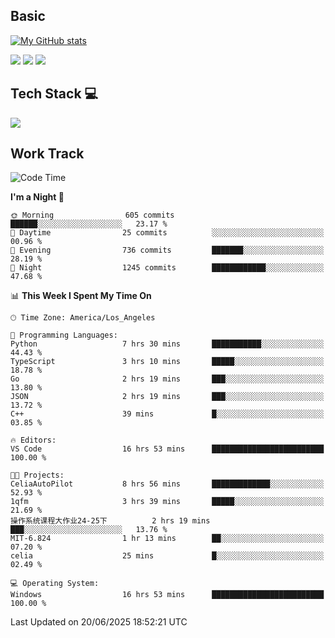 ## Basic
 
[![My GitHub stats](https://github-readme-stats.vercel.app/api?username=Zzhihon&show_icons=true&theme=purple)](https://github.com/Zzhihon)
 
 [![](https://img.shields.io/badge/website-4493f8?style=for-the-badge&logo=About.me&logoColor=purple)](https://tatakal.com/)
 [![](https://img.shields.io/badge/RSS-4493f8?style=for-the-badge&logo=rss&logoColor=purple)](https://tatakal.com/feed/)
 [![](https://img.shields.io/badge/Email-4493f8?style=for-the-badge&logo=gmail&logoColor=purple)](mailto:bt1q@tatakal.com)

## Tech Stack 💻

<a href="https://skillicons.dev">
  <img src="https://skillicons.dev/icons?i=py,html,css,javascript,bash,java,vue,go,nodejs,cpp" />
</a>

</br>

## Work Track

<!--START_SECTION:waka-->
![Code Time](http://img.shields.io/badge/Code%20Time-415%20hrs%2053%20mins-blue)

**I'm a Night 🦉** 

```text
🌞 Morning                605 commits         ██████░░░░░░░░░░░░░░░░░░░   23.17 % 
🌆 Daytime                25 commits          ░░░░░░░░░░░░░░░░░░░░░░░░░   00.96 % 
🌃 Evening                736 commits         ███████░░░░░░░░░░░░░░░░░░   28.19 % 
🌙 Night                  1245 commits        ████████████░░░░░░░░░░░░░   47.68 % 
```


📊 **This Week I Spent My Time On** 

```text
🕑︎ Time Zone: America/Los_Angeles

💬 Programming Languages: 
Python                   7 hrs 30 mins       ███████████░░░░░░░░░░░░░░   44.43 % 
TypeScript               3 hrs 10 mins       █████░░░░░░░░░░░░░░░░░░░░   18.78 % 
Go                       2 hrs 19 mins       ███░░░░░░░░░░░░░░░░░░░░░░   13.80 % 
JSON                     2 hrs 19 mins       ███░░░░░░░░░░░░░░░░░░░░░░   13.72 % 
C++                      39 mins             █░░░░░░░░░░░░░░░░░░░░░░░░   03.85 % 

🔥 Editors: 
VS Code                  16 hrs 53 mins      █████████████████████████   100.00 % 

🐱‍💻 Projects: 
CeliaAutoPilot           8 hrs 56 mins       █████████████░░░░░░░░░░░░   52.93 % 
1qfm                     3 hrs 39 mins       █████░░░░░░░░░░░░░░░░░░░░   21.69 % 
操作系统课程大作业24-25下          2 hrs 19 mins       ███░░░░░░░░░░░░░░░░░░░░░░   13.76 % 
MIT-6.824                1 hr 13 mins        ██░░░░░░░░░░░░░░░░░░░░░░░   07.20 % 
celia                    25 mins             █░░░░░░░░░░░░░░░░░░░░░░░░   02.49 % 

💻 Operating System: 
Windows                  16 hrs 53 mins      █████████████████████████   100.00 % 
```


 Last Updated on 20/06/2025 18:52:21 UTC
<!--END_SECTION:waka-->
